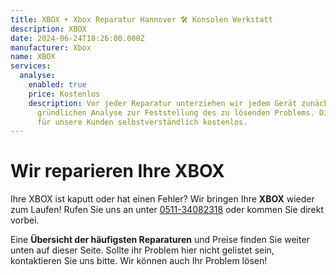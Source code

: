```yaml
---
title: XBOX ‣ Xbox Reparatur Hannover 🛠️ Konsolen Werkstatt
description: XBOX
date: 2024-06-24T18:26:00.000Z
manufacturer: Xbox
name: XBOX
services:
  analyse:
    enabled: true
    price: Kostenlos
    description: Vor jeder Reparatur unterziehen wir jedem Gerät zunächst einer
      gründlichen Analyse zur Feststellung des zu lösenden Problems. Diese ist
      für unsere Kunden selbstverständlich kostenlos.
---
```

# Wir reparieren Ihre XBOX

Ihre XBOX ist kaputt oder hat einen Fehler? Wir bringen Ihre **XBOX** wieder zum Laufen! Rufen Sie uns an unter [0511-34082318](tel:051134082318) oder kommen Sie direkt vorbei.

Eine **Übersicht der häufigsten Reparaturen** und Preise finden Sie weiter unten auf dieser Seite. Sollte ihr Problem hier nicht gelistet sein, kontaktieren Sie uns bitte. Wir können auch Ihr Problem lösen!
